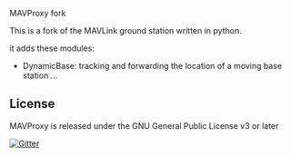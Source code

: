 MAVProxy fork

This is a fork of the MAVLink ground station written in python. 

it adds these modules:
 - DynamicBase: tracking and forwarding the location of a moving base station
 ...

License
-------

MAVProxy is released under the GNU General Public License v3 or later

[![Gitter](https://badges.gitter.im/Join%20Chat.svg)](https://gitter.im/ArduPilot/MAVProxy?utm_source=badge&utm_medium=badge&utm_campaign=pr-badge&utm_content=badge)
